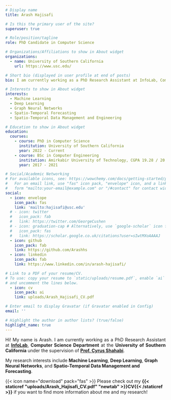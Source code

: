 ```yaml
---
# Display name
title: Arash Hajisafi

# Is this the primary user of the site?
superuser: true

# Role/position/tagline
role: PhD Candidate in Computer Science

# Organizations/Affiliations to show in About widget
organizations:
  - name: University of Southern California
    url: https://www.usc.edu/

# Short bio (displayed in user profile at end of posts)
bio: I am currently working as a PhD Research Assistant at InfoLab, Computer Science Department at the University of Southern California under the supervision of Prof. Cyrus Shahabi. My research interests include Machine Learning, Deep Learning, Graph Neural Networks, and Spatio-Temporal Data Management and Forecasting.

# Interests to show in About widget
interests:
  - Machine Learning
  - Deep Learning
  - Graph Neural Networks
  - Spatio-Temporal Forecasting
  - Spatio-Temporal Data Management and Engineering

# Education to show in About widget
education:
  courses:
    - course: PhD in Computer Science
      institution: University of Southern California
      year: 2022 - Current
    - course: BSc in Computer Engineering
      institution: Amirkabir University of Technology, CGPA 19.28 / 20
      year: 2017 - 2021

# Social/Academic Networking
# For available icons, see: https://wowchemy.com/docs/getting-started/page-builder/#icons
#   For an email link, use "fas" icon pack, "envelope" icon, and a link in the
#   form "mailto:your-email@example.com" or "/#contact" for contact widget.
social:
  - icon: envelope
    icon_pack: fas
    link: 'mailto:hajisafi@usc.edu'
  # - icon: twitter
  #   icon_pack: fab
  #   link: https://twitter.com/GeorgeCushen
  # - icon: graduation-cap # Alternatively, use `google-scholar` icon from `ai` icon pack
  #   icon_pack: fas
  #   link: https://scholar.google.co.uk/citations?user=sIwtMXoAAAAJ
  - icon: github
    icon_pack: fab
    link: https://github.com/Arashhs
  - icon: linkedin
    icon_pack: fab
    link: https://www.linkedin.com/in/arash-hajisafi/

# Link to a PDF of your resume/CV.
# To use: copy your resume to `static/uploads/resume.pdf`, enable `ai` icons in `params.toml`,
# and uncomment the lines below.
  - icon: cv
    icon_pack: ai
    link: uploads/Arash_Hajisafi_CV.pdf

# Enter email to display Gravatar (if Gravatar enabled in Config)
email: ''

# Highlight the author in author lists? (true/false)
highlight_name: true
---
```

<p style='text-align: justify;'>
Hi! My name is Arash. I am currently working as a PhD Research Assistant at <b><a href='https://infolab.usc.edu/'>InfoLab</a></b>, <b>Computer Science Department</b> at the <b>University of Southern California</b> under the supervision of <b><a href='https://infolab.usc.edu/Shahabi/'>Prof. Cyrus Shahabi</a></b>. 
</p>

My research interests include **Machine Learning**, **Deep Learning**, **Graph Neural Networks**, and **Spatio-Temporal Data Management and Forecasting**.



{{< icon name="download" pack="fas" >}} Please check out my **{{< staticref "uploads/Arash_Hajisafi_CV.pdf" "newtab" >}}CV{{< /staticref >}}** if you want to find more information about me and my research!
